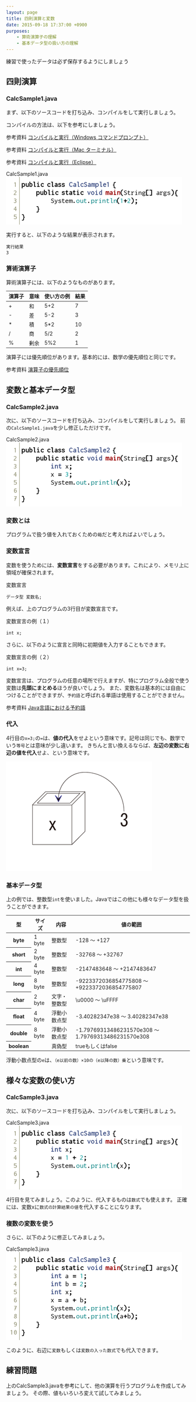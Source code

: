 ```yaml
---
layout: page
title: 四則演算と変数
date: 2015-09-18 17:37:00 +0900
purposes:
    - 算術演算子の理解
    - 基本データ型の扱い方の理解
---
```


練習で使ったデータは必ず保存するようにしましょう


四則演算
----------------------

### CalcSample1.java

まず、以下のソースコードを打ち込み、コンパイルをして実行しましょう。

コンパイルの方法は、以下を参考にしましょう。

<span class="label label-info">参考資料</span> [コンパイルと実行（Windows コマンドプロンプト）](../appendix/javacwin.html)

<span class="label label-info">参考資料</span> [コンパイルと実行（Mac ターミナル）](../appendix/javacmac.html)

<span class="label label-info">参考資料</span> [コンパイルと実行（Eclipse）](../appendix/eclipse.html)

CalcSample1.java
![](./pic/CalcSample1.png)

実行すると、以下のような結果が表示されます。

    実行結果
    3

### 算術演算子

算術演算子には、以下のようなものがあります。

<table>
<thead>
<tr>
<th>演算子</th>
<th>意味</th>
<th>使い方の例</th>
<th>結果</th>
</tr>
</thead>
<tbody>
<tr>
<td>+</td>
<td>和</td>
<td>5+2</td>
<td>7</td>
</tr>
<tr>
<td>-</td>
<td>差</td>
<td>5-2</td>
<td>3</td>
</tr>
<tr>
<td>* </td>
<td>積</td>
<td>5*2</td>
<td>10</td>
</tr>
<tr>
<td>/</td>
<td>商</td>
<td>5/2</td>
<td>2</td>
</tr>
<tr>
<td>%</td>
<td>剰余</td>
<td>5%2</td>
<td>1</td>
</tr>
</tbody>
</table>

演算子には優先順位があります。基本的には、数学の優先順位と同じです。

<span class="label label-info">参考資料</span> [演算子の優先順位](../appendix/rank.html)

変数と基本データ型
----------------------

### CalcSample2.java

次に、以下のソースコードを打ち込み、コンパイルをして実行しましょう。
前の`CalcSample1.java`を少し修正しただけです。

CalcSample2.java
![](./pic/CalcSample2.png)

### 変数とは

プログラムで扱う値を入れておくための`箱`だと考えればよいでしょう。

### 変数宣言

変数を使うためには、**変数宣言**をする必要があります。これにより、メモリ上に領域が確保されます。

変数宣言

    データ型 変数名;

例えば、上のプログラムの3行目が変数宣言です。

変数宣言の例（１）

    int x;

さらに、以下のように宣言と同時に初期値を入力することもできます。

変数宣言の例（２）

    int x=3;

変数宣言は、プログラムの任意の場所で行えますが、特にプログラム全般で使う変数は**先頭にまとめる**ほうが良いでしょう。
また、変数名は基本的には自由につけることができますが、`予約語`と呼ばれる単語は使用することができません。

<span class="label label-info">参考資料</span> [Java言語における予約語](../appendix/reserved.html)

### 代入

4行目の`x=3;`の`=`は、**値の代入**をせよという意味です。記号は同じでも、数学でいう`等号`とは意味が少し違います。
きちんと言い換えるならば、**左辺の変数に右辺の値を代入**せよ、という意味です。

![](./pic/box01.png)

### 基本データ型

上の例では、整数型`int`を使いました。Javaではこの他にも様々なデータ型を扱うことができます。

<table>
<thead>
<tr>
<th>型</th>
<th>サイズ</th>
<th>内容</th>
<th>値の範囲</th>
</tr>
</thead>
<tbody>
<tr>
<th>byte</th>
<td>1 byte</td>
<td>整数型</td>
<td>-128 ～ +127</td>
</tr>
<tr>
<th>short</th>
<td>2 byte</td>
<td>整数型</td>
<td>-32768 ～ +32767</td>
</tr>
<tr>
<th>int</th>
<td>4 byte</td>
<td>整数型</td>
<td>-2147483648 ～ +2147483647</td>
</tr>
<tr>
<th>long</th>
<td>8 byte</td>
<td>整数型</td>
<td>-9223372036854775808 ～ +9223372036854775807</td>
</tr>
<tr>
<th>char</th>
<td>2 byte</td>
<td>文字・整数型</td>
<td>\u0000 ～ \uFFFF</td>
</tr>
<tr>
<th>float</th>
<td>4 byte</td>
<td>浮動小数点型</td>
<td>-3.40282347e38 ～ 3.40282347e38</td>
</tr>
<tr>
<th>double</th>
<td>8 byte</td>
<td>浮動小数点型</td>
<td>-1.79769313486231570e308 ～ 1.79769313486231570e308</td>
</tr>
<tr>
<th>boolean</th>
<td></td>
<td>真偽型</td>
<td>trueもしくはfalse</td>
</tr>
</tbody>
</table>

浮動小数点型の`e`は、`（e以前の数）×10の（e以降の数）乗`という意味です。

様々な変数の使い方
----------------------

### CalcSample3.java

次に、以下のソースコードを打ち込み、コンパイルをして実行しましょう。

CalcSample3.java
![](./pic/CalcSample3.png)

4行目を見てみましょう。このように、代入するものは`数式`でも使えます。
正確には、変数xに`数式の計算結果の値`を代入することになります。

### 複数の変数を使う

さらに、以下のように修正してみましょう。

CalcSample3.java
![](./pic/CalcSample3mod1.png)

このように、右辺に`変数`もしくは`変数の入った数式`でも代入できます。

練習問題
----------------------

上のCalcSample3.javaを参考にして、他の演算を行うプログラムを作成してみましょう。
その際、値もいろいろ変えて試してみましょう。
